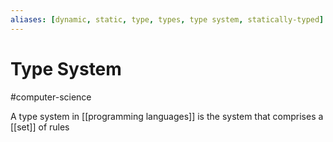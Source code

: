 ```yaml
---
aliases: [dynamic, static, type, types, type system, statically-typed]
---
```

# Type System
#computer-science

A type system in [[programming languages]] is the system that comprises a [[set]] of rules 